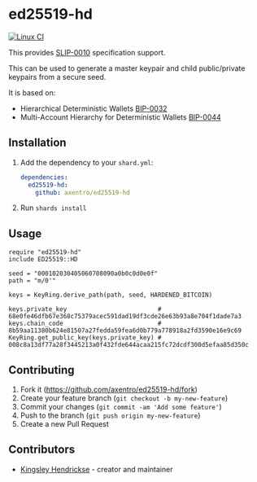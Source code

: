 # ed25519-hd

[![Linux CI](https://github.com/Axentro/ed25519-hd/actions/workflows/linux-ci.yml/badge.svg)](https://github.com/Axentro/ed25519-hd/actions/workflows/linux-ci.yml)

This provides [SLIP-0010](https://github.com/satoshilabs/slips/blob/master/slip-0010.md) specification support. 

This can be used to generate a master keypair and child public/private keypairs from a secure seed. 

It is based on:

  * Hierarchical Deterministic Wallets [BIP-0032](https://github.com/bitcoin/bips/blob/master/bip-0032.mediawiki) 
  * Multi-Account Hierarchy for Deterministic Wallets [BIP-0044](https://github.com/bitcoin/bips/blob/master/bip-0044.mediawiki)

## Installation

1. Add the dependency to your `shard.yml`:

   ```yaml
   dependencies:
     ed25519-hd:
       github: axentro/ed25519-hd
   ```

2. Run `shards install`

## Usage

```crystal
require "ed25519-hd"
include ED25519::HD

seed = "000102030405060708090a0b0c0d0e0f"
path = "m/0'"

keys = KeyRing.derive_path(path, seed, HARDENED_BITCOIN)

keys.private_key                         # 68e0fe46dfb67e368c75379acec591dad19df3cde26e63b93a8e704f1dade7a3
keys.chain_code                          # 8b59aa11380b624e81507a27fedda59fea6d0b779a778918a2fd3590e16e9c69
KeyRing.get_public_key(keys.private_key) # 008c8a13df77a28f3445213a0f432fde644acaa215fc72dcdf300d5efaa85d350c
```

## Contributing

1. Fork it (<https://github.com/axentro/ed25519-hd/fork>)
2. Create your feature branch (`git checkout -b my-new-feature`)
3. Commit your changes (`git commit -am 'Add some feature'`)
4. Push to the branch (`git push origin my-new-feature`)
5. Create a new Pull Request

## Contributors

- [Kingsley Hendrickse](https://github.com/kingsleyh) - creator and maintainer
